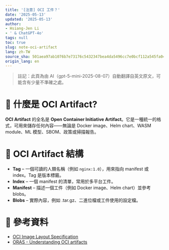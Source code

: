 ```yaml
---
title: '[注意] OCI 工件？'
date: '2025-05-13'
updated: '2025-05-13'
author:
- Hsiang-Jen Li
- ' & ChatGPT-4o'
tags: null
toc: true
slug: note-oci-artifact
lang: zh-TW
source_sha: 501aea97ab1076b7e73176c5432347bea4da5496cc7e0bcf112a545fa049c9f8
origin_lang: en
---
```


> 註記：此頁為由 AI（gpt-5-mini-2025-08-07）自動翻譯自英文原文，可能含有少量不準確之處。

# 📌 什麼是 OCI Artifact?

**OCI Artifact** 的全名是 **Open Container Initiative Artifact**。它是一種統一的格式，可用來儲存任何內容——無論是 Docker image、Helm chart、WASM module、ML 模型、SBOM、政策或掃描報告。

<!-- more -->

# 🚀 OCI Artifact 結構

- **Tag** – 一個可讀的人類名稱（例如 `nginx:1.0`），用來指向 manifest 或 index。Tag 是版本標籤。
- **Index** – 一個 manifest 的清單，常用於多平台工件。
- **Manifest** – 描述一個工件（例如 Docker image、Helm chart）並參考 blobs。
- **Blobs** – 實際內容，例如 .tar.gz、二進位檔或工件使用的設定檔。

# 🔗 參考資料
- [OCI Image Layout Specification](https://github.com/opencontainers/image-spec/blob/v1.1.1/image-layout.md)
- [ORAS - Understanding OCI artifacts](https://oras.land/docs/concepts/artifact/)
